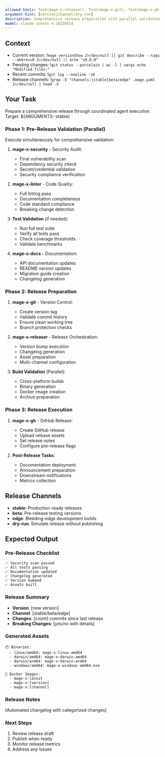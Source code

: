 ```yaml
---
allowed-tools: Task(mage-x-releaser), Task(mage-x-git), Task(mage-x-gh), Task(mage-x-security), Task(mage-x-docs), Task(mage-x-linter), Task(mage-x-test-writer), Bash(mage release:*), Bash(mage version:*), Bash(git:*), Bash(gh release:*), Read, Write, MultiEdit, Grep, Glob
argument-hint: [version|channel|dry-run]
description: Comprehensive release preparation with parallel validation
model: claude-sonnet-4-20250514
---
```


## Context
- Current version: !`mage versionShow 2>/dev/null || git describe --tags --abbrev=0 2>/dev/null || echo "v0.0.0"`
- Pending changes: !`git status --porcelain | wc -l | xargs echo "Modified files:"`
- Recent commits: !`git log --oneline -10`
- Release channels: !`grep -E "channels:|stable|beta|edge" .mage.yaml 2>/dev/null | head -5`

## Your Task

Prepare a comprehensive release through coordinated agent execution. Target: ${ARGUMENTS:-stable}

### Phase 1: Pre-Release Validation (Parallel)

Execute simultaneously for comprehensive validation:

1. **mage-x-security** - Security Audit:
   - Final vulnerability scan
   - Dependency security check
   - Secret/credential validation
   - Security compliance verification

2. **mage-x-linter** - Code Quality:
   - Full linting pass
   - Documentation completeness
   - Code standard compliance
   - Breaking change detection

3. **Test Validation** (if needed):
   - Run full test suite
   - Verify all tests pass
   - Check coverage thresholds
   - Validate benchmarks

4. **mage-x-docs** - Documentation:
   - API documentation updates
   - README version updates
   - Migration guide creation
   - Changelog generation

### Phase 2: Release Preparation

1. **mage-x-git** - Version Control:
   - Create version tag
   - Validate commit history
   - Ensure clean working tree
   - Branch protection checks

2. **mage-x-releaser** - Release Orchestration:
   - Version bump execution
   - Changelog generation
   - Asset preparation
   - Multi-channel configuration

3. **Build Validation** (Parallel):
   - Cross-platform builds
   - Binary generation
   - Docker image creation
   - Archive preparation

### Phase 3: Release Execution

1. **mage-x-gh** - GitHub Release:
   - Create GitHub release
   - Upload release assets
   - Set release notes
   - Configure pre-release flags

2. **Post-Release Tasks**:
   - Documentation deployment
   - Announcement preparation
   - Downstream notifications
   - Metrics collection

## Release Channels

- **stable**: Production-ready releases
- **beta**: Pre-release testing versions
- **edge**: Bleeding-edge development builds
- **dry-run**: Simulate release without publishing

## Expected Output

### Pre-Release Checklist
```
✅ Security scan passed
✅ All tests passing
✅ Documentation updated
✅ Changelog generated
✅ Version bumped
✅ Assets built
```

### Release Summary
- **Version**: [new version]
- **Channel**: [stable/beta/edge]
- **Changes**: [count] commits since last release
- **Breaking Changes**: [yes/no with details]

### Generated Assets
```
📦 Binaries:
  - linux/amd64: mage-x-linux-amd64
  - darwin/amd64: mage-x-darwin-amd64
  - darwin/arm64: mage-x-darwin-arm64
  - windows/amd64: mage-x-windows-amd64.exe

🐳 Docker Images:
  - mage-x:latest
  - mage-x:[version]
  - mage-x:[channel]
```

### Release Notes
[Automated changelog with categorized changes]

### Next Steps
1. Review release draft
2. Publish when ready
3. Monitor release metrics
4. Address any issues
